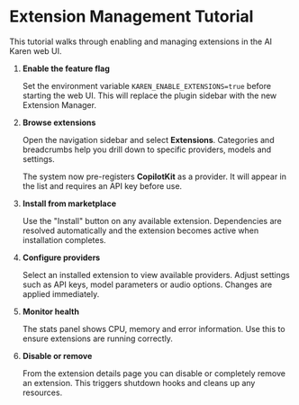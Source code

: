 # Extension Management Tutorial

This tutorial walks through enabling and managing extensions in the AI Karen web UI.

1. **Enable the feature flag**
   
   Set the environment variable `KAREN_ENABLE_EXTENSIONS=true` before starting the web UI. This will replace the plugin sidebar with the new Extension Manager.

2. **Browse extensions**

    Open the navigation sidebar and select **Extensions**. Categories and breadcrumbs help you drill down to specific providers, models and settings.

   The system now pre-registers **CopilotKit** as a provider. It will appear in the list and requires an API key before use.

3. **Install from marketplace**
   
   Use the "Install" button on any available extension. Dependencies are resolved automatically and the extension becomes active when installation completes.

4. **Configure providers**
   
   Select an installed extension to view available providers. Adjust settings such as API keys, model parameters or audio options. Changes are applied immediately.

5. **Monitor health**
   
   The stats panel shows CPU, memory and error information. Use this to ensure extensions are running correctly.

6. **Disable or remove**
   
   From the extension details page you can disable or completely remove an extension. This triggers shutdown hooks and cleans up any resources.

